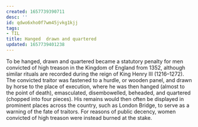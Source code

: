 ```yaml
---
created: 1657739390711
desc: ''
id: qdwo6xho0f7wm45jvkg1kjj
tags:
- TIL
title: Hanged  drawn and quartered
updated: 1657739401238
---
```

   
To be hanged, drawn and quartered became a statutory penalty for men convicted of high treason in the Kingdom of England from 1352, although similar rituals are recorded during the reign of King Henry III (1216–1272). The convicted traitor was fastened to a hurdle, or wooden panel, and drawn by horse to the place of execution, where he was then hanged (almost to the point of death), emasculated, disembowelled, beheaded, and quartered (chopped into four pieces). His remains would then often be displayed in prominent places across the country, such as London Bridge, to serve as a warning of the fate of traitors. For reasons of public decency, women convicted of high treason were instead burned at the stake.